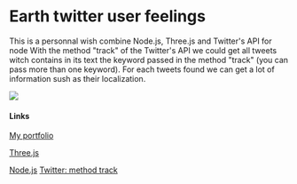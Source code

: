 <h1>Earth twitter user feelings</h1>
<p>This is a personnal wish combine Node.js, Three.js and Twitter's API for node
With the method "track" of the Twitter's API we could get all tweets witch contains in its text the keyword passed in the method "track" (you can pass more than one keyword).
For each tweets found we can get a lot of information sush as their localization.</p>
<img src="http://machadojordan.fr/screenshots/Earth-Twitter-User-Feelings-complete.png" />
<h4>Links</h4>
<a href="http://machadojordan.fr">My portfolio<a/>

<a href="http://threejs.org/">Three.js</a>

<a href="http://nodejs.org/">Node.js</a>
<a href="https://dev.twitter.com/docs/streaming-apis/parameters#track">Twitter: method track</a>
